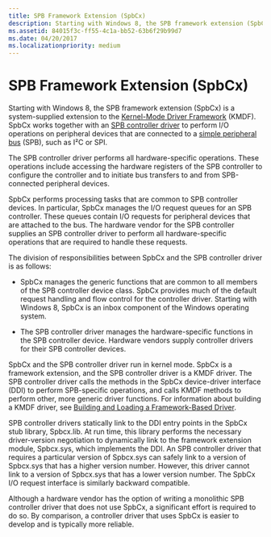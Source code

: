 ```yaml
---
title: SPB Framework Extension (SpbCx)
description: Starting with Windows 8, the SPB framework extension (SpbCx) is a system-supplied extension to the Kernel-Mode Driver Framework (KMDF).
ms.assetid: 84015f3c-ff55-4c1a-bb52-63b6f29b99d7
ms.date: 04/20/2017
ms.localizationpriority: medium
---
```


# SPB Framework Extension (SpbCx)


Starting with Windows 8, the SPB framework extension (SpbCx) is a system-supplied extension to the [Kernel-Mode Driver Framework](../wdf/index.md) (KMDF). SpbCx works together with an [SPB controller driver](/previous-versions/hh698221(v=vs.85)) to perform I/O operations on peripheral devices that are connected to a [simple peripheral bus](/previous-versions/hh450903(v=vs.85)) (SPB), such as I²C or SPI.

The SPB controller driver performs all hardware-specific operations. These operations include accessing the hardware registers of the SPB controller to configure the controller and to initiate bus transfers to and from SPB-connected peripheral devices.

SpbCx performs processing tasks that are common to SPB controller devices. In particular, SpbCx manages the I/O request queues for an SPB controller. These queues contain I/O requests for peripheral devices that are attached to the bus. The hardware vendor for the SPB controller supplies an SPB controller driver to perform all hardware-specific operations that are required to handle these requests.

The division of responsibilities between SpbCx and the SPB controller driver is as follows:

-   SpbCx manages the generic functions that are common to all members of the SPB controller device class. SpbCx provides much of the default request handling and flow control for the controller driver. Starting with Windows 8, SpbCx is an inbox component of the Windows operating system.

-   The SPB controller driver manages the hardware-specific functions in the SPB controller device. Hardware vendors supply controller drivers for their SPB controller devices.

SpbCx and the SPB controller driver run in kernel mode. SpbCx is a framework extension, and the SPB controller driver is a KMDF driver. The SPB controller driver calls the methods in the SpbCx device-driver interface (DDI) to perform SPB-specific operations, and calls KMDF methods to perform other, more generic driver functions. For information about building a KMDF driver, see [Building and Loading a Framework-Based Driver](../wdf/building-and-loading-a-kmdf-driver.md).

SPB controller drivers statically link to the DDI entry points in the SpbCx stub library, Spbcx.lib. At run time, this library performs the necessary driver-version negotiation to dynamically link to the framework extension module, Spbcx.sys, which implements the DDI. An SPB controller driver that requires a particular version of Spbcx.sys can safely link to a version of Spbcx.sys that has a higher version number. However, this driver cannot link to a version of Spbcx.sys that has a lower version number. The SpbCx I/O request interface is similarly backward compatible.

Although a hardware vendor has the option of writing a monolithic SPB controller driver that does not use SpbCx, a significant effort is required to do so. By comparison, a controller driver that uses SpbCx is easier to develop and is typically more reliable.

 

